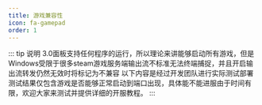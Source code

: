 ```yaml
---
title: 游戏兼容性
icon: fa-gamepad
order: 1
---
```


::: tip 说明
3.0面板支持任何程序的运行，所以理论来讲能够启动所有游戏，但是Windows受限于很多steam游戏服务端输出流不标准无法终端捕捉，并且开启输出流转发仍然无效时将标记为不兼容
以下内容是经过开发团队进行实际测试部署
测试结果仅包含游戏是否能够正常启动到端口出现，具体能不能进服由于时间有限，欢迎大家来测试并提供详细的开服教程。
:::
